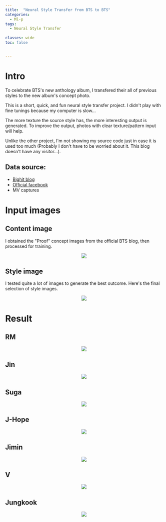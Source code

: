 ```yaml
---
title:  "Neural Style Transfer from BTS to BTS"
categories: 
  - Ml-p
tags:
  - Neural Style Transfer
  
classes: wide
toc: false


---
```




# Intro
To celebrate BTS's new anthology album, 
I transfered their all of previous styles to the new album's concept photo.

This is a short, quick, and fun neural style transfer project.
I didn't play with fine tunings because my computer is slow...

The more texture the source style has, the more interesting output is generated.
To improve the output, photos with clear texture/pattern input will help.

Unlike the other project, I'm not showing my source code just in case it is used too much (Probably I don't have to be worried about it. This blog doesn't have any visitor...).


## Data source:
- [Bighit blog](https://ibighit.com/bts/)
- [Official facebook](https://www.facebook.com/bangtan.official/photos_albums)
- MV captures

# Input images

## Content image
I obtained the "Proof" concept images from the official BTS blog, then processed for training.

<p align="center">
<img src="{{ site.url }}{{ site.baseurl }}/assets/images/bts/contents.jpg">
</p>


## Style image
I tested quite a lot of images to generate the best outcome.
Here's the final selection of style images.

<p align="center">
<img src="{{ site.url }}{{ site.baseurl }}/assets/images/bts/style.jpg">
</p>


# Result

## RM
<p align="center">
<img src="{{ site.url }}{{ site.baseurl }}/assets/images/bts/out0.jpg">
</p>

## Jin
<p align="center">
<img src="{{ site.url }}{{ site.baseurl }}/assets/images/bts/out1.jpg">
</p>

## Suga
<p align="center">
<img src="{{ site.url }}{{ site.baseurl }}/assets/images/bts/out2.jpg">
</p>

## J-Hope
<p align="center">
<img src="{{ site.url }}{{ site.baseurl }}/assets/images/bts/out3.jpg">
</p>

## Jimin
<p align="center">
<img src="{{ site.url }}{{ site.baseurl }}/assets/images/bts/out4.jpg">
</p>

## V
<p align="center">
<img src="{{ site.url }}{{ site.baseurl }}/assets/images/bts/out5.jpg">
</p>

## Jungkook
<p align="center">
<img src="{{ site.url }}{{ site.baseurl }}/assets/images/bts/out6.jpg">
</p>
